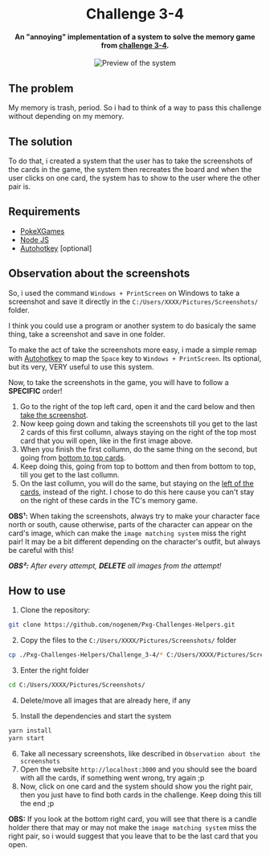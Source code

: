 <h1 align="center">
    Challenge 3-4
</h1>
<h4 align="center">
  An "annoying" implementation of a system to solve the memory game from <a href="https://wiki.pokexgames.com/index.php/Unown_Challenges#Desafio_4_.28Jogo_da_mem.C3.B3ria.29">challenge 3-4</a>.
</h4>
<p align="center">
  <img alt="Preview of the system" src="https://i.imgur.com/U0aC4qz.png">
</p>

## The problem

My memory is trash, period. So i had to think of a way to pass this challenge without depending on my memory. 

## The solution

To do that, i created a system that the user has to take the screenshots of the cards in the game, the system then recreates the board and when the user clicks on one card, the system has to show to the user where the other pair is.

## Requirements
- [PokeXGames](https://www.pokexgames.com/#/home)
- [Node JS](https://nodejs.org/en/)
- [Autohotkey](https://www.autohotkey.com/) [optional]

## Observation about the screenshots

So, i used the command `Windows + PrintScreen` on Windows to take a screenshot and save it directly in the `C:/Users/XXXX/Pictures/Screenshots/` folder.

I think you could use a program or another system to do basicaly the same thing, take a screenshot and save in one folder. 

To make the act of take the screenshots more easy, i made a simple remap with [Autohotkey](https://www.autohotkey.com/) to map the `Space` key to `Windows + PrintScreen`. Its optional, but its very, VERY useful to use this system.

Now, to take the screenshots in the game, you will have to follow a **SPECIFIC** order!
1. Go to the right of the top left card, open it and the card below and then [take the screenshot](https://i.imgur.com/zkm2XO4.png).
2. Now keep going down and taking the screenshots till you get to the last 2 cards of this first collumn, always staying on the right of the top most card that you will open, like in the first image above.
3. When you finish the first collumn, do the same thing on the second, but going from [bottom to top cards](https://i.imgur.com/QePAy1K.png). 
4. Keep doing this, going from top to bottom and then from bottom to top, till you get to the last collumn.
5. On the last collumn, you will do the same, but staying on the [left of the cards](https://i.imgur.com/aTPhYgE.png), instead of the right. I chose to do this here cause you can't stay on the right of these cards in the TC's memory game.

**OBS¹:** When taking the screenshots, always try to make your character face north or south, cause otherwise, parts of the character can appear on the card's image, which can make the `image matching system` miss the right pair! It may be a bit different depending on the character's outfit, but always be careful with this!

_**OBS²:** After every attempt, **DELETE** all images from the attempt!_

## How to use

1. Clone the repository: 
```bash
git clone https://github.com/nogenem/Pxg-Challenges-Helpers.git
```

2. Copy the files to the `C:/Users/XXXX/Pictures/Screenshots/` folder
```bash
cp ./Pxg-Challenges-Helpers/Challenge_3-4/* C:/Users/XXXX/Pictures/Screenshots/
```

3. Enter the right folder
```bash
cd C:/Users/XXXX/Pictures/Screenshots/
```

4. Delete/move all images that are already here, if any

5. Install the dependencies and start the system
 ```bash
yarn install
yarn start
```

6. Take all necessary screenshots, like described in `Observation about the screenshots`
7. Open the website `http://localhost:3000` and you should see the board with all the cards, if something went wrong, try again ;p
8. Now, click on one card and the system should show you the right pair, then you just have to find both cards in the challenge. Keep doing this till the end ;p

**OBS:** If you look at the bottom right card, you will see that there is a candle holder there that may or may not make the `image matching system` miss the right pair, so i would suggest that you leave that to be the last card that you open. 

